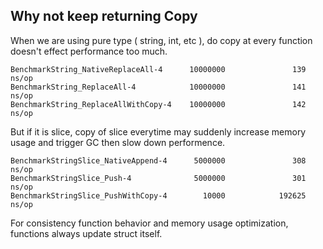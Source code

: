 ## Why not keep returning Copy
When we are using pure type ( string, int, etc ), do copy at every function doesn't effect performance too much.
```
BenchmarkString_NativeReplaceAll-4      10000000               139 ns/op
BenchmarkString_ReplaceAll-4            10000000               141 ns/op
BenchmarkString_ReplaceAllWithCopy-4    10000000               142 ns/op
```
But if it is slice, copy of slice everytime may suddenly increase memory usage and trigger GC then slow down performence.
```
BenchmarkStringSlice_NativeAppend-4      5000000               308 ns/op
BenchmarkStringSlice_Push-4              5000000               301 ns/op
BenchmarkStringSlice_PushWithCopy-4        10000            192625 ns/op
```
For consistency function behavior and memory usage optimization, functions always update struct itself.
